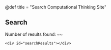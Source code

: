 @def title = "Search Computational Thinking Site"

## Search

Number of results found: ~~~<span id="resultCount"></span>~~~

~~~
<div id="searchResults"></div>
~~~